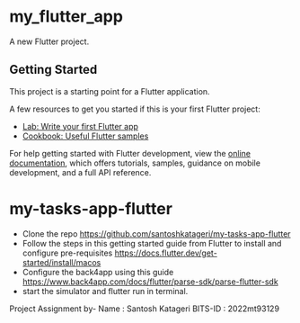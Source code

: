 # my_flutter_app

A new Flutter project.

## Getting Started

This project is a starting point for a Flutter application.

A few resources to get you started if this is your first Flutter project:

- [Lab: Write your first Flutter app](https://docs.flutter.dev/get-started/codelab)
- [Cookbook: Useful Flutter samples](https://docs.flutter.dev/cookbook)

For help getting started with Flutter development, view the
[online documentation](https://docs.flutter.dev/), which offers tutorials,
samples, guidance on mobile development, and a full API reference.
# my-tasks-app-flutter

- Clone the repo https://github.com/santoshkatageri/my-tasks-app-flutter
- Follow the steps in this getting started guide from Flutter to install and configure pre-requisites  https://docs.flutter.dev/get-started/install/macos
- Configure the back4app using this guide https://www.back4app.com/docs/flutter/parse-sdk/parse-flutter-sdk
- start the simulator and flutter run in terminal.

Project Assignment  by- 
Name : Santosh Katageri
BITS-ID : 2022mt93129

